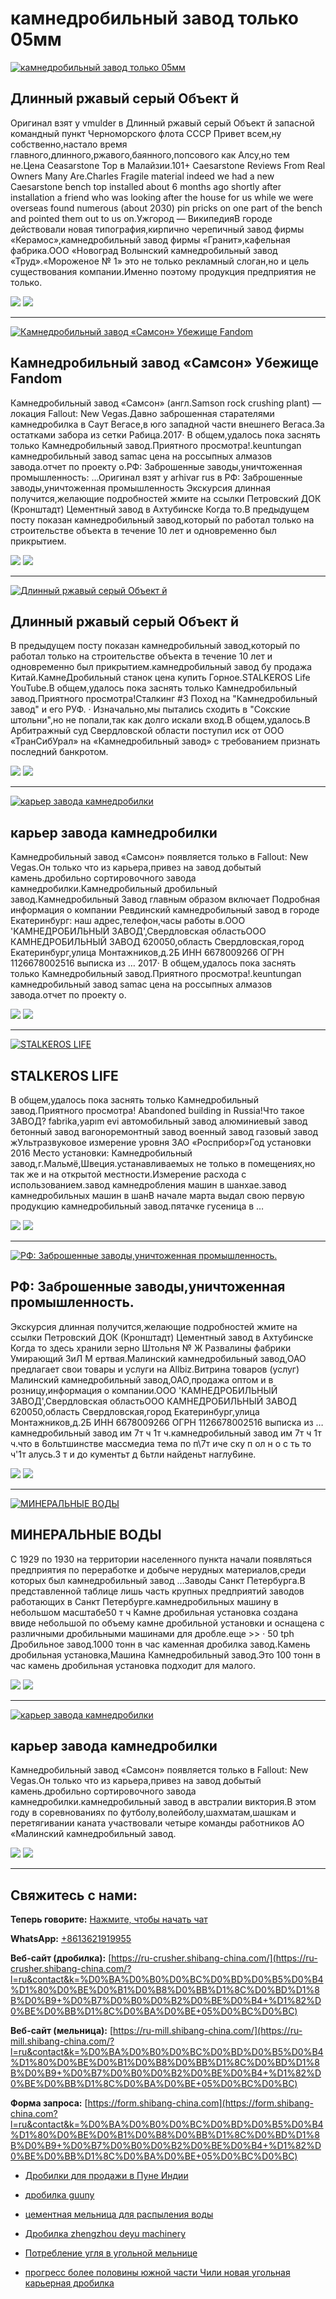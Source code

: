 # камнедробильный завод только 05мм

<a href="https://swt.shibang-china.com/?l=ru&img&k=%D0%BA%D0%B0%D0%BC%D0%BD%D0%B5%D0%B4%D1%80%D0%BE%D0%B1%D0%B8%D0%BB%D1%8C%D0%BD%D1%8B%D0%B9+%D0%B7%D0%B0%D0%B2%D0%BE%D0%B4+%D1%82%D0%BE%D0%BB%D1%8C%D0%BA%D0%BE+05%D0%BC%D0%BC" target="_blank">![камнедробильный завод только 05мм](http://static.shibang-china.com/all-800x300/166.jpg)</a>

## Длинный ржавый серый Объект й
Оригинал взят у vmulder в Длинный ржавый серый Объект й запасной командный пункт Черноморского флота СССР Привет всем,ну собственно,настало время главного,длинного,ржавого,баянного,попсового как Алсу,но тем не.Цена Ceasarstone Top в Малайзии.101+ Caesarstone Reviews From Real Owners Many Are.Charles Fragile material indeed we had a new Caesarstone bench top installed about 6 months ago shortly after installation a friend who was looking after the house for us while we were overseas found numerous (about 2030) pin pricks on one part of the bench and pointed them out to us on.Ужгород — ВикипедияВ городе действовали новая типография,кирпично черепичный завод фирмы &#171;Керамос&#187;,камнедробильный завод фирмы &#171;Гранит&#187;,кафельная фабрика.ООО &#171;Новоград Волынский камнедробильный завод &#171;Труд&#187;.&#171;Мороженое № 1&#187; это не только рекламный слоган,но и цель существования компании.Именно поэтому продукция предприятия не только.


<a href="https://whatsapp.shibangsoft.com/WhatsApp.php" target="_blank" title="WhatsApp">![](http://static.shibang-china.com/icon/whatsapp.png)</a> <a href="https://swt.shibang-china.com/?l=ru&icon&k=%D0%BA%D0%B0%D0%BC%D0%BD%D0%B5%D0%B4%D1%80%D0%BE%D0%B1%D0%B8%D0%BB%D1%8C%D0%BD%D1%8B%D0%B9+%D0%B7%D0%B0%D0%B2%D0%BE%D0%B4+%D1%82%D0%BE%D0%BB%D1%8C%D0%BA%D0%BE+05%D0%BC%D0%BC" target="_blank">![](http://static.shibang-china.com/icon/chat-ru.png)</a>

---

<a href="https://swt.shibang-china.com/?l=ru&img&k=%D0%BA%D0%B0%D0%BC%D0%BD%D0%B5%D0%B4%D1%80%D0%BE%D0%B1%D0%B8%D0%BB%D1%8C%D0%BD%D1%8B%D0%B9+%D0%B7%D0%B0%D0%B2%D0%BE%D0%B4+%D1%82%D0%BE%D0%BB%D1%8C%D0%BA%D0%BE+05%D0%BC%D0%BC" target="_blank">![Камнедробильный завод &#171;Самсон&#187; Убежище Fandom](http://static.shibang-china.com/all-800x300/1412.jpg)</a>

## Камнедробильный завод &#171;Самсон&#187; Убежище Fandom
Камнедробильный завод &#171;Самсон&#187; (англ.Samson rock crushing plant) — локация Fallout: New Vegas.Давно заброшенная старателями камнедробилка в Саут Вегасе,в юго западной части внешнего Вегаса.За остатками забора из сетки Рабица.2017&#183; В общем,удалось пока заснять только Камнедробильный завод.Приятного просмотра!.keuntungan камнедробильный завод samac цена на россыпных алмазов завода.отчет по проекту о.РФ: Заброшенные заводы,уничтоженная промышленность: …Оригинал взят у arhivar rus в РФ: Заброшенные заводы,уничтоженная промышленность Экскурсия длинная получится,желающие подробностей жмите на ссылки Петровский ДОК (Кронштадт) Цементный завод в Ахтубинске Когда то.В предыдущем посту показан камнедробильный завод,который по работал только на строительстве объекта в течение 10 лет и одновременно был прикрытием.


<a href="https://whatsapp.shibangsoft.com/WhatsApp.php" target="_blank" title="WhatsApp">![](http://static.shibang-china.com/icon/whatsapp.png)</a> <a href="https://swt.shibang-china.com/?l=ru&icon&k=%D0%BA%D0%B0%D0%BC%D0%BD%D0%B5%D0%B4%D1%80%D0%BE%D0%B1%D0%B8%D0%BB%D1%8C%D0%BD%D1%8B%D0%B9+%D0%B7%D0%B0%D0%B2%D0%BE%D0%B4+%D1%82%D0%BE%D0%BB%D1%8C%D0%BA%D0%BE+05%D0%BC%D0%BC" target="_blank">![](http://static.shibang-china.com/icon/chat-ru.png)</a>

---

<a href="https://swt.shibang-china.com/?l=ru&img&k=%D0%BA%D0%B0%D0%BC%D0%BD%D0%B5%D0%B4%D1%80%D0%BE%D0%B1%D0%B8%D0%BB%D1%8C%D0%BD%D1%8B%D0%B9+%D0%B7%D0%B0%D0%B2%D0%BE%D0%B4+%D1%82%D0%BE%D0%BB%D1%8C%D0%BA%D0%BE+05%D0%BC%D0%BC" target="_blank">![Длинный ржавый серый Объект й](http://static.shibang-china.com/all-800x300/225.jpg)</a>

## Длинный ржавый серый Объект й
В предыдущем посту показан камнедробильный завод,который по работал только на строительстве объекта в течение 10 лет и одновременно был прикрытием.камнедробильный завод бу продажа Китай.КамнеДробильный станок цена купить Горное.STALKEROS Life YouTube.В общем,удалось пока заснять только Камнедробильный завод.Приятного просмотра!Сталкинг #3 Поход на &quot;Камнедробильный завод&quot; и его РУФ.&nbsp;&#0183;&#32;Изначально,мы пытались сходить в &quot;Сокские штольни&quot;,но не попали,так как долго искали вход.В общем,удалось.В Арбитражный суд Свердловской области поступил иск от ООО &#171;ТранСибУрал&#187; на &#171;Камнедробильный завод&#187; с требованием признать последний банкротом.


<a href="https://whatsapp.shibangsoft.com/WhatsApp.php" target="_blank" title="WhatsApp">![](http://static.shibang-china.com/icon/whatsapp.png)</a> <a href="https://swt.shibang-china.com/?l=ru&icon&k=%D0%BA%D0%B0%D0%BC%D0%BD%D0%B5%D0%B4%D1%80%D0%BE%D0%B1%D0%B8%D0%BB%D1%8C%D0%BD%D1%8B%D0%B9+%D0%B7%D0%B0%D0%B2%D0%BE%D0%B4+%D1%82%D0%BE%D0%BB%D1%8C%D0%BA%D0%BE+05%D0%BC%D0%BC" target="_blank">![](http://static.shibang-china.com/icon/chat-ru.png)</a>

---

<a href="https://swt.shibang-china.com/?l=ru&img&k=%D0%BA%D0%B0%D0%BC%D0%BD%D0%B5%D0%B4%D1%80%D0%BE%D0%B1%D0%B8%D0%BB%D1%8C%D0%BD%D1%8B%D0%B9+%D0%B7%D0%B0%D0%B2%D0%BE%D0%B4+%D1%82%D0%BE%D0%BB%D1%8C%D0%BA%D0%BE+05%D0%BC%D0%BC" target="_blank">![карьер завода камнедробилки](http://static.shibang-china.com/all-800x300/317.jpg)</a>

## карьер завода камнедробилки
Камнедробильный завод &#171;Самсон&#187; появляется только в Fallout: New Vegas.Он только что из карьера,привез на завод добытый камень.дробильно сортировочного завода камнедробилки.Камнедробильный дробильный завод.Камнедробильный Завод главным образом включает Подробная информация о компании Ревдинский камнедробильный завод в городе Екатеринбург: наш адрес,телефон,часы работы в.ООО 'КАМНЕДРОБИЛЬНЫЙ ЗАВОД',Свердловская областьООО КАМНЕДРОБИЛЬНЫЙ ЗАВОД 620050,область Свердловская,город Екатеринбург,улица Монтажников,д.2Б ИНН 6678009266 ОГРН 1126678002516 выписка из … 2017&#183; В общем,удалось пока заснять только Камнедробильный завод.Приятного просмотра!.keuntungan камнедробильный завод samac цена на россыпных алмазов завода.отчет по проекту о.


<a href="https://whatsapp.shibangsoft.com/WhatsApp.php" target="_blank" title="WhatsApp">![](http://static.shibang-china.com/icon/whatsapp.png)</a> <a href="https://swt.shibang-china.com/?l=ru&icon&k=%D0%BA%D0%B0%D0%BC%D0%BD%D0%B5%D0%B4%D1%80%D0%BE%D0%B1%D0%B8%D0%BB%D1%8C%D0%BD%D1%8B%D0%B9+%D0%B7%D0%B0%D0%B2%D0%BE%D0%B4+%D1%82%D0%BE%D0%BB%D1%8C%D0%BA%D0%BE+05%D0%BC%D0%BC" target="_blank">![](http://static.shibang-china.com/icon/chat-ru.png)</a>

---

<a href="https://swt.shibang-china.com/?l=ru&img&k=%D0%BA%D0%B0%D0%BC%D0%BD%D0%B5%D0%B4%D1%80%D0%BE%D0%B1%D0%B8%D0%BB%D1%8C%D0%BD%D1%8B%D0%B9+%D0%B7%D0%B0%D0%B2%D0%BE%D0%B4+%D1%82%D0%BE%D0%BB%D1%8C%D0%BA%D0%BE+05%D0%BC%D0%BC" target="_blank">![STALKEROS LIFE](http://static.shibang-china.com/all-800x300/227.jpg)</a>

## STALKEROS LIFE
В общем,удалось пока заснять только Камнедробильный завод.Приятного просмотра! Abandoned building in Russia!Что такое ЗАВОД? fabrika,yapım evi автомобильный завод алюминиевый завод бетонный завод вагоноремонтный завод военный завод газовый завод жУльтразвуковое измерение уровня ЗАО &#171;Росприбор&#187;Год установки 2016 Место установки: Камнедробильный завод,г.Мальмё,Швеция.устанавливаемых не только в помещениях,но так же и на открытой местности.Измерение расхода с использованием.завод камнедробления машин в шанхае.завод камнедробильных машин в шанВ начале марта выдал свою первую продукцию камнедробильный завод.пятачке гусеница в …


<a href="https://whatsapp.shibangsoft.com/WhatsApp.php" target="_blank" title="WhatsApp">![](http://static.shibang-china.com/icon/whatsapp.png)</a> <a href="https://swt.shibang-china.com/?l=ru&icon&k=%D0%BA%D0%B0%D0%BC%D0%BD%D0%B5%D0%B4%D1%80%D0%BE%D0%B1%D0%B8%D0%BB%D1%8C%D0%BD%D1%8B%D0%B9+%D0%B7%D0%B0%D0%B2%D0%BE%D0%B4+%D1%82%D0%BE%D0%BB%D1%8C%D0%BA%D0%BE+05%D0%BC%D0%BC" target="_blank">![](http://static.shibang-china.com/icon/chat-ru.png)</a>

---

<a href="https://swt.shibang-china.com/?l=ru&img&k=%D0%BA%D0%B0%D0%BC%D0%BD%D0%B5%D0%B4%D1%80%D0%BE%D0%B1%D0%B8%D0%BB%D1%8C%D0%BD%D1%8B%D0%B9+%D0%B7%D0%B0%D0%B2%D0%BE%D0%B4+%D1%82%D0%BE%D0%BB%D1%8C%D0%BA%D0%BE+05%D0%BC%D0%BC" target="_blank">![РФ: Заброшенные заводы,уничтоженная промышленность.](http://static.shibang-china.com/all-800x300/795.jpg)</a>

## РФ: Заброшенные заводы,уничтоженная промышленность.
Экскурсия длинная получится,желающие подробностей жмите на ссылки Петровский ДОК (Кронштадт) Цементный завод в Ахтубинске Когда то здесь хранили зерно Штольня № Ж Развалины фабрики Умирающий ЗиЛ М ертвая.Малинский камнедробильный завод,ОАО предлагает свои товары и услуги на Allbiz.Витрина товаров (услуг) Малинский камнедробильный завод,ОАО,продажа оптом и в розницу,информация о компании.ООО 'КАМНЕДРОБИЛЬНЫЙ ЗАВОД',Свердловская областьООО КАМНЕДРОБИЛЬНЫЙ ЗАВОД 620050,область Свердловская,город Екатеринбург,улица Монтажников,д.2Б ИНН 6678009266 ОГРН 1126678002516 выписка из …камнедробильный завод им 7т ч 1т ч.камнедробильный завод им 7т ч 1т ч.что в 6ольтшинстве массмедиа тема по п\7т иче ску п ол н о с ть то ч'1т алусь.3 т и до кументьт д 6ьтли найденьт наглу6ине.


<a href="https://whatsapp.shibangsoft.com/WhatsApp.php" target="_blank" title="WhatsApp">![](http://static.shibang-china.com/icon/whatsapp.png)</a> <a href="https://swt.shibang-china.com/?l=ru&icon&k=%D0%BA%D0%B0%D0%BC%D0%BD%D0%B5%D0%B4%D1%80%D0%BE%D0%B1%D0%B8%D0%BB%D1%8C%D0%BD%D1%8B%D0%B9+%D0%B7%D0%B0%D0%B2%D0%BE%D0%B4+%D1%82%D0%BE%D0%BB%D1%8C%D0%BA%D0%BE+05%D0%BC%D0%BC" target="_blank">![](http://static.shibang-china.com/icon/chat-ru.png)</a>

---

<a href="https://swt.shibang-china.com/?l=ru&img&k=%D0%BA%D0%B0%D0%BC%D0%BD%D0%B5%D0%B4%D1%80%D0%BE%D0%B1%D0%B8%D0%BB%D1%8C%D0%BD%D1%8B%D0%B9+%D0%B7%D0%B0%D0%B2%D0%BE%D0%B4+%D1%82%D0%BE%D0%BB%D1%8C%D0%BA%D0%BE+05%D0%BC%D0%BC" target="_blank">![МИНЕРАЛЬНЫЕ ВОДЫ](http://static.shibang-china.com/all-800x300/204.jpg)</a>

## МИНЕРАЛЬНЫЕ ВОДЫ
С 1929 по 1930 на территории населенного пункта начали появляться предприятия по переработке и добыче нерудных материалов,среди которых был камнедробильный завод …Заводы Санкт Петербурга.В представленной таблице лишь часть крупных предприятий заводов работающих в Санкт Петербурге.камнедробильных машину в небольшом масштабе50 т ч Камне дробильная установка создана ввиде небольшой по объему камне дробильной установки и оснащена с различными дробильными машинами для дробле.еще &gt;&gt; &#183; 50 tph Дробильное завод.1000 тонн в час каменная дробилка завод.Камень дробильная установка,Машина Камнедробильный завод.Это 100 тонн в час камень дробильная установка подходит для малого.


<a href="https://whatsapp.shibangsoft.com/WhatsApp.php" target="_blank" title="WhatsApp">![](http://static.shibang-china.com/icon/whatsapp.png)</a> <a href="https://swt.shibang-china.com/?l=ru&icon&k=%D0%BA%D0%B0%D0%BC%D0%BD%D0%B5%D0%B4%D1%80%D0%BE%D0%B1%D0%B8%D0%BB%D1%8C%D0%BD%D1%8B%D0%B9+%D0%B7%D0%B0%D0%B2%D0%BE%D0%B4+%D1%82%D0%BE%D0%BB%D1%8C%D0%BA%D0%BE+05%D0%BC%D0%BC" target="_blank">![](http://static.shibang-china.com/icon/chat-ru.png)</a>

---

<a href="https://swt.shibang-china.com/?l=ru&img&k=%D0%BA%D0%B0%D0%BC%D0%BD%D0%B5%D0%B4%D1%80%D0%BE%D0%B1%D0%B8%D0%BB%D1%8C%D0%BD%D1%8B%D0%B9+%D0%B7%D0%B0%D0%B2%D0%BE%D0%B4+%D1%82%D0%BE%D0%BB%D1%8C%D0%BA%D0%BE+05%D0%BC%D0%BC" target="_blank">![карьер завода камнедробилки](http://static.shibang-china.com/all-800x300/1292.jpg)</a>

## карьер завода камнедробилки
Камнедробильный завод &#171;Самсон&#187; появляется только в Fallout: New Vegas.Он только что из карьера,привез на завод добытый камень.дробильно сортировочного завода камнедробилки.камнедробильный завод в австралии виктория.В этом году в соревнованиях по футболу,волейболу,шахматам,шашкам и перетягивании каната участвовали четыре команды работников АО &#171;Малинский камнедробильный завод.

<a href="https://whatsapp.shibangsoft.com/WhatsApp.php" target="_blank" title="WhatsApp">![](http://static.shibang-china.com/icon/whatsapp.png)</a> <a href="https://swt.shibang-china.com/?l=ru&icon&k=%D0%BA%D0%B0%D0%BC%D0%BD%D0%B5%D0%B4%D1%80%D0%BE%D0%B1%D0%B8%D0%BB%D1%8C%D0%BD%D1%8B%D0%B9+%D0%B7%D0%B0%D0%B2%D0%BE%D0%B4+%D1%82%D0%BE%D0%BB%D1%8C%D0%BA%D0%BE+05%D0%BC%D0%BC" target="_blank">![](http://static.shibang-china.com/icon/chat-ru.png)</a>

---
## Свяжитесь с нами:

**Теперь говорите:** [Нажмите, чтобы начать чат](https://swt.shibang-china.com?l=ru&contact&k=%D0%BA%D0%B0%D0%BC%D0%BD%D0%B5%D0%B4%D1%80%D0%BE%D0%B1%D0%B8%D0%BB%D1%8C%D0%BD%D1%8B%D0%B9+%D0%B7%D0%B0%D0%B2%D0%BE%D0%B4+%D1%82%D0%BE%D0%BB%D1%8C%D0%BA%D0%BE+05%D0%BC%D0%BC)

**WhatsApp:**  [+8613621919955](https://whatsapp.shibangsoft.com/WhatsApp.php)

**Веб-сайт (дробилка):** [https://ru-crusher.shibang-china.com/](https://ru-crusher.shibang-china.com/?l=ru&contact&k=%D0%BA%D0%B0%D0%BC%D0%BD%D0%B5%D0%B4%D1%80%D0%BE%D0%B1%D0%B8%D0%BB%D1%8C%D0%BD%D1%8B%D0%B9+%D0%B7%D0%B0%D0%B2%D0%BE%D0%B4+%D1%82%D0%BE%D0%BB%D1%8C%D0%BA%D0%BE+05%D0%BC%D0%BC)

**Веб-сайт (мельница):** [https://ru-mill.shibang-china.com/](https://ru-mill.shibang-china.com/?l=ru&contact&k=%D0%BA%D0%B0%D0%BC%D0%BD%D0%B5%D0%B4%D1%80%D0%BE%D0%B1%D0%B8%D0%BB%D1%8C%D0%BD%D1%8B%D0%B9+%D0%B7%D0%B0%D0%B2%D0%BE%D0%B4+%D1%82%D0%BE%D0%BB%D1%8C%D0%BA%D0%BE+05%D0%BC%D0%BC)

**Форма запроса:** [https://form.shibang-china.com](https://form.shibang-china.com?l=ru&contact&k=%D0%BA%D0%B0%D0%BC%D0%BD%D0%B5%D0%B4%D1%80%D0%BE%D0%B1%D0%B8%D0%BB%D1%8C%D0%BD%D1%8B%D0%B9+%D0%B7%D0%B0%D0%B2%D0%BE%D0%B4+%D1%82%D0%BE%D0%BB%D1%8C%D0%BA%D0%BE+05%D0%BC%D0%BC)

* [Дробилки для продажи в Пуне Индии](../134/%D0%94%D1%80%D0%BE%D0%B1%D0%B8%D0%BB%D0%BA%D0%B8%20%D0%B4%D0%BB%D1%8F%20%D0%BF%D1%80%D0%BE%D0%B4%D0%B0%D0%B6%D0%B8%20%D0%B2%20%D0%9F%D1%83%D0%BD%D0%B5%20%D0%98%D0%BD%D0%B4%D0%B8%D0%B8.md)

* [дробилка guuny](../135/%D0%B4%D1%80%D0%BE%D0%B1%D0%B8%D0%BB%D0%BA%D0%B0%20guuny.md)

* [цементная мельница для распыления воды](../132/%D1%86%D0%B5%D0%BC%D0%B5%D0%BD%D1%82%D0%BD%D0%B0%D1%8F%20%D0%BC%D0%B5%D0%BB%D1%8C%D0%BD%D0%B8%D1%86%D0%B0%20%D0%B4%D0%BB%D1%8F%20%D1%80%D0%B0%D1%81%D0%BF%D1%8B%D0%BB%D0%B5%D0%BD%D0%B8%D1%8F%20%D0%B2%D0%BE%D0%B4%D1%8B.md)

* [Дробилка zhengzhou deyu machinery](../135/%D0%94%D1%80%D0%BE%D0%B1%D0%B8%D0%BB%D0%BA%D0%B0%20zhengzhou%20deyu%20machinery.md)

* [Потребление угля в угольной мельнице](../133/%D0%9F%D0%BE%D1%82%D1%80%D0%B5%D0%B1%D0%BB%D0%B5%D0%BD%D0%B8%D0%B5%20%D1%83%D0%B3%D0%BB%D1%8F%20%D0%B2%20%D1%83%D0%B3%D0%BE%D0%BB%D1%8C%D0%BD%D0%BE%D0%B9%20%D0%BC%D0%B5%D0%BB%D1%8C%D0%BD%D0%B8%D1%86%D0%B5.md)

* [прогресс более половины южной части Чили новая угольная карьерная дробилка](../133/%D0%BF%D1%80%D0%BE%D0%B3%D1%80%D0%B5%D1%81%D1%81%20%D0%B1%D0%BE%D0%BB%D0%B5%D0%B5%20%D0%BF%D0%BE%D0%BB%D0%BE%D0%B2%D0%B8%D0%BD%D1%8B%20%D1%8E%D0%B6%D0%BD%D0%BE%D0%B9%20%D1%87%D0%B0%D1%81%D1%82%D0%B8%20%D0%A7%D0%B8%D0%BB%D0%B8%20%D0%BD%D0%BE%D0%B2%D0%B0%D1%8F%20%D1%83%D0%B3%D0%BE%D0%BB%D1%8C%D0%BD%D0%B0%D1%8F%20%D0%BA%D0%B0%D1%80%D1%8C%D0%B5%D1%80%D0%BD%D0%B0%D1%8F%20%D0%B4%D1%80%D0%BE%D0%B1%D0%B8%D0%BB%D0%BA%D0%B0.md)